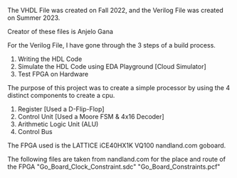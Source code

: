 The VHDL File was created on Fall 2022, and the Verilog File was created on Summer 2023.

Creator of these files is Anjelo Gana

For the Verilog File, I have gone through the 3 steps of a build process.
1. Writing the HDL Code
2. Simulate the HDL Code using EDA Playground [Cloud Simulator]
3. Test FPGA on Hardware

The purpose of this project was to create a simple processor by using the 4 distinct components to create a cpu.
1. Register [Used a D-Flip-Flop]
2. Control Unit [Used a Moore FSM & 4x16 Decoder]
3. Arithmetic Logic Unit (ALU)
4. Control Bus

The FPGA used is the LATTICE iCE40HX1K VQ100 nandland.com goboard.

The following files are taken from nandland.com for the place and route of the FPGA
"Go_Board_Clock_Constraint.sdc"
"Go_Board_Constraints.pcf"